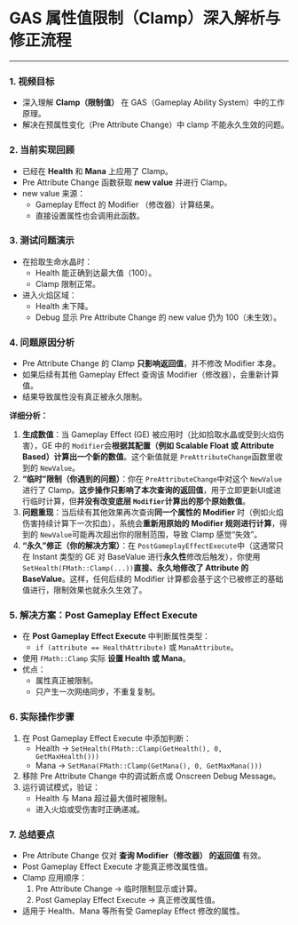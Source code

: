 # GAS 属性值限制（Clamp）深入解析与修正流程

------

### 1. 视频目标

- 深入理解 **Clamp（限制值）** 在 GAS（Gameplay Ability System）中的工作原理。
- 解决在预属性变化（Pre Attribute Change）中 clamp 不能永久生效的问题。

### 2. 当前实现回顾

- 已经在 **Health** 和 **Mana** 上应用了 Clamp。
- Pre Attribute Change 函数获取 **new value** 并进行 Clamp。
- new value 来源：
  - Gameplay Effect 的 Modifier （修改器）计算结果。
  - 直接设置属性也会调用此函数。

### 3. 测试问题演示

- 在拾取生命水晶时：
  - Health 能正确到达最大值（100）。
  - Clamp 限制正常。
- 进入火焰区域：
  - Health 未下降。
  - Debug 显示 Pre Attribute Change 的 new value 仍为 100（未生效）。

### 4. 问题原因分析

- Pre Attribute Change 的 Clamp **只影响返回值**，并不修改 Modifier 本身。
- 如果后续有其他 Gameplay Effect 查询该 Modifier（修改器），会重新计算值。
- 结果导致属性没有真正被永久限制。

**详细分析：**

1. **生成数值**：当 Gameplay Effect (GE) 被应用时（比如拾取水晶或受到火焰伤害），GE 中的 `Modifier`会**根据其配置（例如 Scalable Float 或 Attribute Based）计算出一个新的数值**。这个新值就是 `PreAttributeChange`函数里收到的 `NewValue`。
2. **“临时”限制（你遇到的问题）**：你在 `PreAttributeChange`中对这个 `NewValue`进行了 Clamp。**这步操作只影响了本次查询的返回值**，用于立即更新UI或进行临时计算，但**并没有改变底层 `Modifier`计算出的那个原始数值**。
3. **问题重现**：当后续有其他效果再次查询**同一个属性的 Modifier** 时（例如火焰伤害持续计算下一次扣血），系统会**重新用原始的 Modifier 规则进行计算**，得到的 `NewValue`可能再次超出你的限制范围，导致 Clamp 感觉“失效”。
4. **“永久”修正（你的解决方案）**：在 `PostGameplayEffectExecute`中（这通常只在 Instant 类型的 GE 对 BaseValue 进行**永久性**修改后触发），你使用 `SetHealth(FMath::Clamp(...))`**直接、永久地修改了 Attribute 的 BaseValue**。这样，任何后续的 Modifier 计算都会基于这个已被修正的基础值进行，限制效果也就永久生效了。

### 5. 解决方案：Post Gameplay Effect Execute

- 在 **Post Gameplay Effect Execute** 中判断属性类型：
  - `if (attribute == HealthAttribute)` 或 `ManaAttribute`。
- 使用 `FMath::Clamp` 实际 **设置 Health 或 Mana**。
- 优点：
  - 属性真正被限制。
  - 只产生一次网络同步，不重复复制。

### 6. 实际操作步骤

1. 在 Post Gameplay Effect Execute 中添加判断：
   - Health → `SetHealth(FMath::Clamp(GetHealth(), 0, GetMaxHealth()))`
   - Mana → `SetMana(FMath::Clamp(GetMana(), 0, GetMaxMana()))`
2. 移除 Pre Attribute Change 中的调试断点或 Onscreen Debug Message。
3. 运行调试模式，验证：
   - Health 与 Mana 超过最大值时被限制。
   - 进入火焰或受伤害时正确递减。

### 7. 总结要点

- Pre Attribute Change 仅对 **查询 Modifier（修改器） 的返回值** 有效。
- Post Gameplay Effect Execute 才能真正修改属性值。
- Clamp 应用顺序：
  1. Pre Attribute Change → 临时限制显示或计算。
  2. Post Gameplay Effect Execute → 真正修改属性值。
- 适用于 Health、Mana 等所有受 Gameplay Effect 修改的属性。